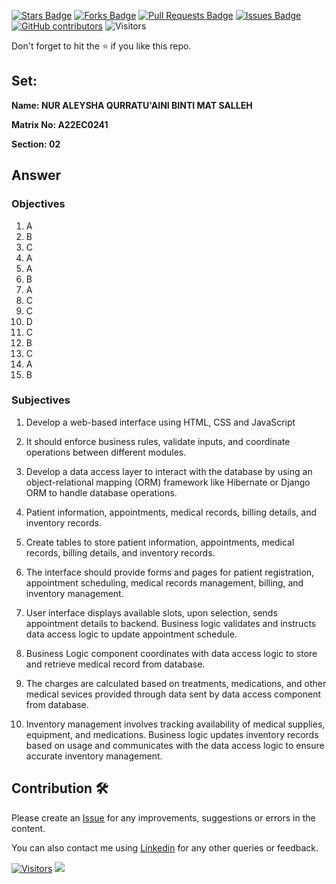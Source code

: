 <a href="https://github.com/drshahizan/learn-php/stargazers"><img src="https://img.shields.io/github/stars/drshahizan/learn-php" alt="Stars Badge"/></a>
<a href="https://github.com/drshahizan/learn-php/network/members"><img src="https://img.shields.io/github/forks/drshahizan/learn-php" alt="Forks Badge"/></a>
<a href="https://github.com/drshahizan/learn-php/pulls"><img src="https://img.shields.io/github/issues-pr/drshahizan/learn-php" alt="Pull Requests Badge"/></a>
<a href="https://github.com/drshahizan/learn-php/issues"><img src="https://img.shields.io/github/issues/drshahizan/learn-php" alt="Issues Badge"/></a>
<a href="https://github.com/drshahizan/learn-php/graphs/contributors"><img alt="GitHub contributors" src="https://img.shields.io/github/contributors/drshahizan/learn-php?color=2b9348"></a>
![Visitors](https://api.visitorbadge.io/api/visitors?path=https%3A%2F%2Fgithub.com%2Fdrshahizan%2Fsoftware-engineering&labelColor=%23d9e3f0&countColor=%23697689&style=flat)

Don't forget to hit the :star: if you like this repo.

## Set:

**Name: NUR ALEYSHA QURRATU'AINI BINTI MAT SALLEH**

**Matrix No: A22EC0241**

**Section: 02**

## Answer
### Objectives
1. A
2. B
3. C
4. A
5. A
6. B
7. A
8. C
9. C
10. D
11. C
12. B
13. C
14. A
15. B

### Subjectives
1. Develop a web-based interface using HTML, CSS and JavaScript

2. It should enforce business rules, validate inputs, and coordinate operations between different modules.

3. Develop a data access layer to interact with the database by using an object-relational mapping (ORM) framework like Hibernate or Django ORM to handle database operations.

4. Patient information, appointments, medical records, billing details, and inventory records.

5. Create tables to store patient information, appointments, medical records, billing details, and inventory records.

6. The interface should provide forms and pages for patient registration, appointment scheduling, medical records management, billing, and inventory management.

7. User interface displays available slots, upon selection, sends appointment details to backend. Business logic validates and instructs data access logic to update appointment schedule.

8. Business Logic component coordinates with data access logic to store and retrieve medical record from database.

9. The charges are calculated based on treatments, medications, and other medical sevices provided through data sent by data access component from database.

10. Inventory management involves tracking availability of medical supplies, equipment, and medications. Business logic updates inventory records based on usage and communicates with the data access logic to ensure accurate inventory management.
  
## Contribution 🛠️
Please create an [Issue](https://github.com/drshahizan/learn-php/issues) for any improvements, suggestions or errors in the content.

You can also contact me using [Linkedin](https://www.linkedin.com/in/drshahizan/) for any other queries or feedback.

[![Visitors](https://api.visitorbadge.io/api/visitors?path=https%3A%2F%2Fgithub.com%2Fdrshahizan&labelColor=%23697689&countColor=%23555555&style=plastic)](https://visitorbadge.io/status?path=https%3A%2F%2Fgithub.com%2Fdrshahizan)
![](https://hit.yhype.me/github/profile?user_id=81284918)


